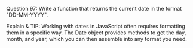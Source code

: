 Question 97: Write a function that returns the current date in the format "DD-MM-YYYY".

Explain & TIP: Working with dates in JavaScript often requires formatting them in a specific way. The Date object provides methods to get the day, month, and year, which you can then assemble into any format you need.
